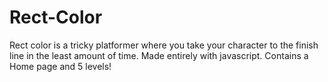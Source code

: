 # Rect-Color
Rect color is a tricky platformer where you take your character to the finish line in the least amount of time.
Made entirely with javascript.
Contains a Home page and 5 levels!
